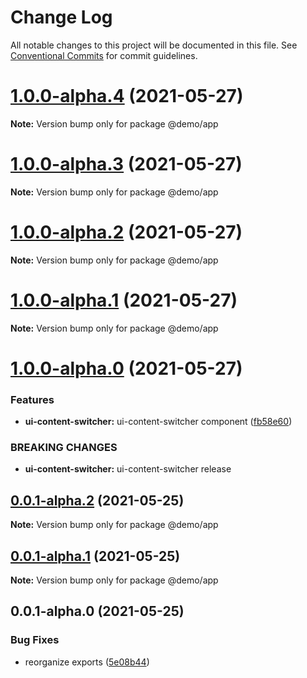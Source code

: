 # Change Log

All notable changes to this project will be documented in this file.
See [Conventional Commits](https://conventionalcommits.org) for commit guidelines.

# [1.0.0-alpha.4](https://github.com/uxland/lit/compare/@demo/app@1.0.0-alpha.3...@demo/app@1.0.0-alpha.4) (2021-05-27)

**Note:** Version bump only for package @demo/app





# [1.0.0-alpha.3](https://github.com/uxland/lit/compare/@demo/app@1.0.0-alpha.2...@demo/app@1.0.0-alpha.3) (2021-05-27)

**Note:** Version bump only for package @demo/app





# [1.0.0-alpha.2](https://github.com/uxland/lit/compare/@demo/app@1.0.0-alpha.1...@demo/app@1.0.0-alpha.2) (2021-05-27)

**Note:** Version bump only for package @demo/app





# [1.0.0-alpha.1](https://github.com/uxland/lit/compare/@demo/app@1.0.0-alpha.0...@demo/app@1.0.0-alpha.1) (2021-05-27)

**Note:** Version bump only for package @demo/app





# [1.0.0-alpha.0](https://github.com/uxland/lit/compare/@demo/app@0.0.1-alpha.2...@demo/app@1.0.0-alpha.0) (2021-05-27)


### Features

* **ui-content-switcher:** ui-content-switcher component ([fb58e60](https://github.com/uxland/lit/commit/fb58e60736e4456810dec4da30b3577bb84be8e8))


### BREAKING CHANGES

* **ui-content-switcher:** ui-content-switcher release





## [0.0.1-alpha.2](https://github.com/uxland/lit/compare/@demo/app@0.0.1-alpha.1...@demo/app@0.0.1-alpha.2) (2021-05-25)

**Note:** Version bump only for package @demo/app





## [0.0.1-alpha.1](https://github.com/uxland/lit/compare/@demo/app@0.0.1-alpha.0...@demo/app@0.0.1-alpha.1) (2021-05-25)

**Note:** Version bump only for package @demo/app





## 0.0.1-alpha.0 (2021-05-25)


### Bug Fixes

* reorganize exports ([5e08b44](https://github.com/uxland/lit/commit/5e08b44998179d4801ee679d03735eca90bcd9e1))
